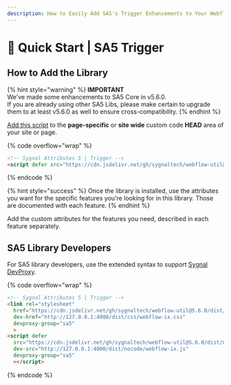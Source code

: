 ```yaml
---
description: How to Easily Add SA5's Trigger Enhancements to Your Webflow Site
---
```


# 🚀 Quick Start | SA5 Trigger

## How to Add the Library  <a href="#step-1---add-the-library" id="step-1---add-the-library"></a>

{% hint style="warning" %}
**IMPORTANT** \
We've made some enhancements to SA5 Core in v5.6.0. \
If you are already using other SA5 Libs, please make certain to upgrade them to at least v5.6.0 as well to ensure cross-compatibility.&#x20;
{% endhint %}

[Add this script](../overview/how-to-add-custom-code.md) to the **page-specific** or **site wide** custom code **HEAD** area of your site or page.&#x20;

{% code overflow="wrap" %}
```html
<!-- Sygnal Attributes 5 | Trigger --> 
<script defer src="https://cdn.jsdelivr.net/gh/sygnaltech/webflow-util@5.6.0/dist/nocode/webflow-ix.js"></script> 
```
{% endcode %}

{% hint style="success" %}
Once the library is installed, use the attributes you want for the specific features you're looking for in this library. Those are documented with each feature.&#x20;
{% endhint %}

Add the custom attributes for the features you need, described in each feature separately. &#x20;

## SA5 Library Developers

For SA5 library developers, use the extended syntax to support [Sygnal DevProxy](https://engine.sygnal.com/devproxy).&#x20;

{% code overflow="wrap" %}
```html
<!-- Sygnal Attributes 5 | Trigger --> 
<link rel="stylesheet" 
  href="https://cdn.jsdelivr.net/gh/sygnaltech/webflow-util@5.6.0/dist/css/webflow-ix.css"
  dev-href="http://127.0.0.1:4000/dist/css/webflow-ix.css"
  devproxy-group="sa5"
  > 
<script defer 
  src="https://cdn.jsdelivr.net/gh/sygnaltech/webflow-util@5.6.0/dist/nocode/webflow-ix.js" 
  dev-src="http://127.0.0.1:4000/dist/nocode/webflow-ix.js"
  devproxy-group="sa5"
  ></script>
```
{% endcode %}



